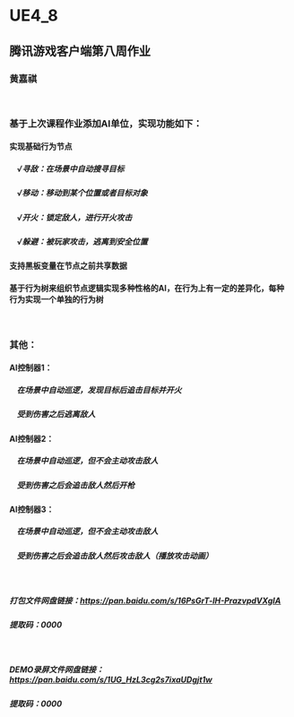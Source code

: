 # UE4_8
## 腾讯游戏客户端第八周作业
### 黄嘉祺

<br/>

### 基于上次课程作业添加AI单位，实现功能如下：
#### 实现基础行为节点
##### &nbsp;&nbsp;&nbsp;&nbsp;√寻敌：在场景中自动搜寻目标
##### &nbsp;&nbsp;&nbsp;&nbsp;√移动：移动到某个位置或者目标对象
##### &nbsp;&nbsp;&nbsp;&nbsp;√开火：锁定敌人，进行开火攻击
##### &nbsp;&nbsp;&nbsp;&nbsp;√躲避：被玩家攻击，逃离到安全位置
#### 支持黑板变量在节点之前共享数据
#### 基于行为树来组织节点逻辑实现多种性格的AI，在行为上有一定的差异化，每种行为实现一个单独的行为树

<br/>

### 其他：
#### AI控制器1：
##### &nbsp;&nbsp;&nbsp;&nbsp;在场景中自动巡逻，发现目标后追击目标并开火
##### &nbsp;&nbsp;&nbsp;&nbsp;受到伤害之后逃离敌人

#### AI控制器2：
##### &nbsp;&nbsp;&nbsp;&nbsp;在场景中自动巡逻，但不会主动攻击敌人
##### &nbsp;&nbsp;&nbsp;&nbsp;受到伤害之后会追击敌人然后开枪

#### AI控制器3：
##### &nbsp;&nbsp;&nbsp;&nbsp;在场景中自动巡逻，但不会主动攻击敌人
##### &nbsp;&nbsp;&nbsp;&nbsp;受到伤害之后会追击敌人然后攻击敌人（播放攻击动画）

<br/>

##### 打包文件网盘链接：https://pan.baidu.com/s/16PsGrT-lH-PrazvpdVXgIA
##### 提取码：0000

<br/>

#####  DEMO录屏文件网盘链接：https://pan.baidu.com/s/1UG_HzL3cg2s7ixaUDgjt1w
#####  提取码：0000
